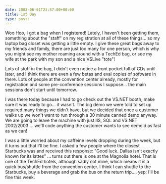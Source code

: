 ```yaml
---
date: 2003-06-01T23:57:00+00:00
title: 1st Day
type: posts
---
```

Woo Hoo, I got a bag when I registered! Lately, I haven't been getting them, something about the "staff" on my registration at all of these things... so my laptop bag closet was getting a little empty. I give these great bags away to my friends and family, there are just too many for one person, which is why you might see my mother roaming around with a TechEd bag, or see my wife at the park with my son and a nice VSLive "tote"!

Lots of stuff in the bag, I didn't even notice a front pocket full of CDs until later, and I think there are even a few betas and eval copies of software in there. Lots of people at the convention center already, mostly for registration and some pre-conference sessions I suppose... the main sessions don't start until tomorrow.

I was there today because I had to go check out the VS.NET booth, make sure it was ready to go... it wasn't. The big demo we were told to set up required many things we didn't have, but we decided that once a customer walks up we won't want to run through a 30 minute canned demo anyway. We are going to leave the machine with just IIS, SQL and VS.NET 2002/2003 ... we'll code anything the customer wants to see demo'd as fast as we can!

I was a little worried about my caffeine levels dropping during the week, but it turns out that I'll be fine. I asked a few people where the closest Starbucks was and received this response: "Good luck. Dallas isn't exactly known for its lattes" ... turns out there is one at the Magnolia hotel. That is one of the TechEd hotels, although sadly not mine, which means it is a quick bus/shuttle from the convention center. I think I can shuttle to the Starbucks, buy a beverage and grab the bus on the return trip.... yep; I'll be fine this week.
